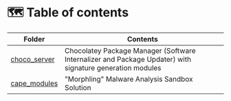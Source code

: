 # 🗺️ Table of contents
| Folder | Contents |
| --- | --- |
| [choco_server](https://github.com/vangeance666/morphling/tree/main/choco_server)| Chocolatey Package Manager (Software Internalizer and Package Updater) with signature generation modules |
| [cape_modules](https://github.com/vangeance666/morphling/tree/main/cape_modules) | "Morphling" Malware Analysis Sandbox Solution |


